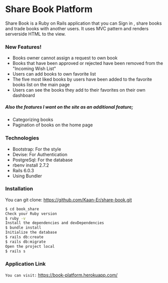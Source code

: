 # Share Book Platform

Share Book is a Ruby on Rails application that you can Sign in , share books and trade books with another users. It uses MVC pattern and renders serverside HTML to the view.

### New Features!

  - Books owner cannot assign a request to own book
  - Books that have been approved or rejected have been removed from the "Incoming Wish List"
  - Users can add books to own favorite list
  - The five most liked books by users have been added to the favorite books list on the main page
  - Users can see the books they add to their favorites on their own dashboard

##### Also the features I want on the site as an additional feature;
- Categorizing books
- Pagination of books on the home page
    
### Technologies

* Bootstrap: For the style
* Devise: For Authentication
* PostgreSql: For the database
* rbenv install 2.7.2
* Rails 6.0.3
* Using Bundler

### Installation

You can git clone: https://github.com/Kaan-Er/share-book.git

```sh
$ cd book_share
Check your Ruby version
$ ruby -v
Install the dependencies and devDependencies
$ bundle install
Initialize the database
$ rails db:create
$ rails db:migrate
Open the project local
$ rails s
```

### Application Link

`You can visit:` https://book-platform.herokuapp.com/
